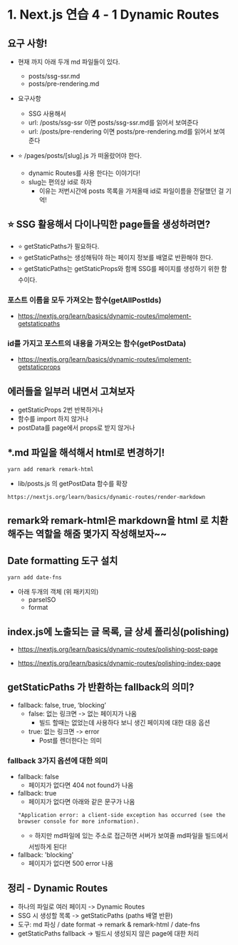 # 1. Next.js 연습 4 - 1 Dynamic Routes

## 요구 사항!

- 현재 까지 아래 두개 md 파일들이 있다.
  - posts/ssg-ssr.md
  - posts/pre-rendering.md
- 요구사항

  - SSG 사용해서
  - url: /posts/ssg-ssr 이면 posts/ssg-ssr.md를 읽어서 보여준다
  - url: /posts/pre-rendering 이면 posts/pre-rendering.md를 읽어서 보여 준다

- ⭐️ /pages/posts/[slug].js 가 떠올랐어야 한다.

  - dynamic Routes를 사용 한다는 이야기다!
  - slug는 편의상 id로 하자
    - 이유는 저번시간에 posts 목록을 가져올때 id로 파일이름을 전달했던 걸 기억!

## ⭐️ SSG 활용해서 다이나믹한 page들을 생성하려면?

- ⭐️ getStaticPaths가 필요하다.
- ⭐️ getStaticPaths는 생성해둬야 하는 페이지 정보를 배열로 반환해야 한다.
- ⭐️ getStaticPaths는 getStaticProps와 함께 SSG를 페이지를 생성하기 위한 함수이다.

### 포스트 이름을 모두 가져오는 함수(getAllPostIds)

- https://nextjs.org/learn/basics/dynamic-routes/implement-getstaticpaths

### id를 가지고 포스트의 내용을 가져오는 함수(getPostData)

- https://nextjs.org/learn/basics/dynamic-routes/implement-getstaticprops

## 에러들을 일부러 내면서 고쳐보자

- getStaticProps 2번 반복하거나
- 함수를 import 하지 않거나
- postData를 page에서 props로 받지 않거나

## \*.md 파일을 해석해서 html로 변경하기!

```
yarn add remark remark-html
```

- lib/posts.js 의 getPostData 함수를 확장

```
https://nextjs.org/learn/basics/dynamic-routes/render-markdown
```

## remark와 remark-html은 markdown을 html 로 치환해주는 역할을 해줌 몇가지 작성해보자~~

## Date formatting 도구 설치

```
yarn add date-fns
```

- 아래 두개의 객체 (위 패키지의)
  - parseISO
  - format

## index.js에 노출되는 글 목록, 글 상세 폴리싱(polishing)

- https://nextjs.org/learn/basics/dynamic-routes/polishing-post-page

- https://nextjs.org/learn/basics/dynamic-routes/polishing-index-page

## getStaticPaths 가 반환하는 fallback의 의미?

- fallback: false, true, ‘blocking’
  - false: 없는 링크면 -> 없는 페이지가 나옴
    - 빌드 할때는 없었는데 사용하다 보니 생긴 페이지에 대한 대응 옵션
  - true: 없는 링크면 -> error
    - Post를 렌더한다는 의미

### fallback 3가지 옵션에 대한 의미

- fallback: false
  - 페이지가 없다면 404 not found가 나옴
- fallback: true
  - 페이지가 없다면 아래와 같은 문구가 나옴
  ```
  "Application error: a client-side exception has occurred (see the browser console for more information).
  ```
  - ⭐️ 하지만 md파일에 있는 주소로 접근하면 서버가 보여줄 md파일을 빌드에서 서빙하게 된다!
- fallback: 'blocking'
  - 페이지가 없다면 500 error 나옴

## 정리 - Dynamic Routes

- 하나의 파일로 여러 페이지 -> Dynamic Routes
- SSG 시 생성할 목록 -> getStaticPaths (paths 배열 반환)
- 도구: md 파싱 / date format -> remark & remark-html / date-fns
- getStaticPaths fallback -> 빌드시 생성되지 않은 page에 대한 처리
